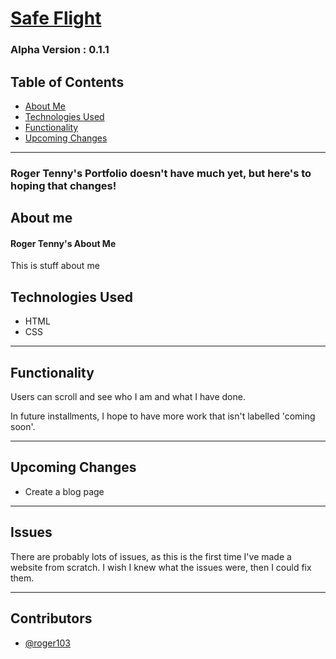 # [Safe Flight](https://floating-everglades-15450.herokuapp.com/) 
### Alpha Version : 0.1.1

## Table of Contents
* [About Me](#about-me)
* [Technologies Used](#technologies-used)
* [Functionality](#functionality)
* [Upcoming Changes](#upcoming-changes)

----

### Roger Tenny's Portfolio doesn't have much yet, but here's to hoping that changes!


## About me

#### Roger Tenny's About Me
This is stuff about me

## Technologies Used

- HTML
- CSS


----


## Functionality

Users can scroll and see who I am and what I have done.

In future installments, I hope to have more work that isn't labelled 'coming soon'.

----

## Upcoming Changes

* Create a blog page

----

## Issues

There are probably lots of issues, as this is the first time I've made a website from scratch. I wish I knew what the issues were, then I could fix them. 

----

## Contributors

* [@roger103](https://github.com/roger10e)








